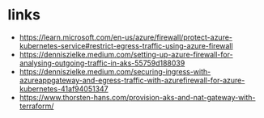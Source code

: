
# links
- https://learn.microsoft.com/en-us/azure/firewall/protect-azure-kubernetes-service#restrict-egress-traffic-using-azure-firewall
- https://denniszielke.medium.com/setting-up-azure-firewall-for-analysing-outgoing-traffic-in-aks-55759d188039
- https://denniszielke.medium.com/securing-ingress-with-azureappgateway-and-egress-traffic-with-azurefirewall-for-azure-kubernetes-41af94051347
- https://www.thorsten-hans.com/provision-aks-and-nat-gateway-with-terraform/